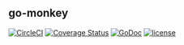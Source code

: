 ## go-monkey

[![CircleCI](https://circleci.com/gh/smith-30/go-monkey.svg?style=svg)](https://circleci.com/gh/smith-30/go-monkey)
[![Coverage Status](https://coveralls.io/repos/smith-30/go-monkey/badge.svg?branch=master)](https://coveralls.io/r/smith-30/go-monkey?branch=master)
[![GoDoc](https://godoc.org/github.com/smith-30/go-monkey?status.svg)](https://godoc.org/github.com/smith-30/go-monkey)
[![license](https://img.shields.io/badge/license-MIT-4183c4.svg)](https://github.com/smith-30/go-monkey/blob/master/LICENSE)